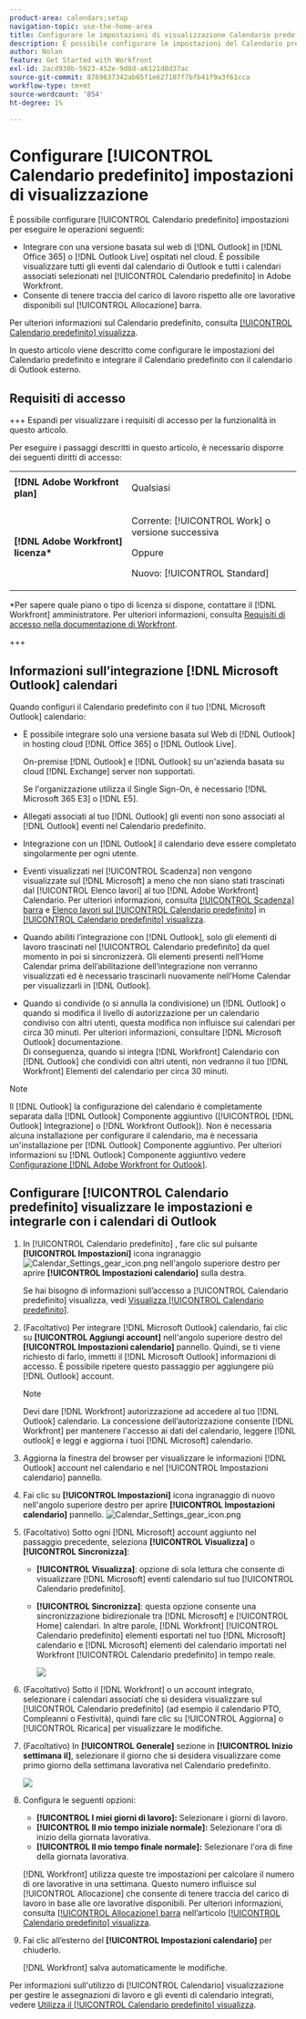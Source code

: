 ```yaml
---
product-area: calendars;setup
navigation-topic: use-the-home-area
title: Configurare le impostazioni di visualizzazione Calendario predefinito
description: È possibile configurare le impostazioni del Calendario predefinito per l'integrazione con una versione di Outlook basata sul Web e consentire di tenere traccia del carico di lavoro in base alle ore lavorative disponibili.
author: Nolan
feature: Get Started with Workfront
exl-id: 2acd930b-5923-452e-9d8d-a6121d8d37ac
source-git-commit: 8769637342ab65f1e627107f7bfb41f9a3f61cca
workflow-type: tm+mt
source-wordcount: '854'
ht-degree: 1%

---
```


# Configurare [!UICONTROL Calendario predefinito] impostazioni di visualizzazione

<!--Audited: 01/2024-->

È possibile configurare [!UICONTROL Calendario predefinito] impostazioni per eseguire le operazioni seguenti:

* Integrare con una versione basata sul web di [!DNL Outlook] in [!DNL Office 365] o [!DNL Outlook Live] ospitati nel cloud. È possibile visualizzare tutti gli eventi dal calendario di Outlook e tutti i calendari associati selezionati nel [!UICONTROL Calendario predefinito] in Adobe Workfront.
* Consente di tenere traccia del carico di lavoro rispetto alle ore lavorative disponibili sul [!UICONTROL Allocazione] barra.

Per ulteriori informazioni sul Calendario predefinito, consulta [[!UICONTROL Calendario predefinito] visualizza](../../../workfront-basics/using-home/using-the-home-area/home-calendar-view.md).

In questo articolo viene descritto come configurare le impostazioni del Calendario predefinito e integrare il Calendario predefinito con il calendario di Outlook esterno.

## Requisiti di accesso

+++ Espandi per visualizzare i requisiti di accesso per la funzionalità in questo articolo.

Per eseguire i passaggi descritti in questo articolo, è necessario disporre dei seguenti diritti di accesso:

<table style="table-layout:auto"> 
 <col> 
 </col> 
 <col> 
 </col> 
 <tbody> 
  <tr> 
   <td role="rowheader"><strong>[!DNL Adobe Workfront plan]</strong></td> 
   <td> <p>Qualsiasi</p> </td> 
  </tr> 
  <tr> 
   <td role="rowheader"><strong>[!DNL Adobe Workfront] licenza*</strong></td> 
   <td> <p>Corrente: [!UICONTROL Work] o versione successiva</p> 
   Oppure
   <p>Nuovo: [!UICONTROL Standard]</p> 
   </td> 
  </tr> 
   </tbody> 
</table>

*Per sapere quale piano o tipo di licenza si dispone, contattare il [!DNL Workfront] amministratore. Per ulteriori informazioni, consulta [Requisiti di accesso nella documentazione di Workfront](/help/quicksilver/administration-and-setup/add-users/access-levels-and-object-permissions/access-level-requirements-in-documentation.md).

+++

## Informazioni sull’integrazione [!DNL Microsoft Outlook] calendari

Quando configuri il Calendario predefinito con il tuo [!DNL Microsoft Outlook] calendario:

* È possibile integrare solo una versione basata sul Web di [!DNL Outlook] in hosting cloud [!DNL Office 365] o [!DNL Outlook Live].

  On-premise [!DNL Outlook] e [!DNL Outlook] su un&#39;azienda basata su cloud [!DNL Exchange] server non supportati.

  Se l&#39;organizzazione utilizza il Single Sign-On, è necessario [!DNL Microsoft 365 E3] o [!DNL E5].

* Allegati associati al tuo [!DNL Outlook] gli eventi non sono associati al [!DNL Outlook] eventi nel Calendario predefinito.
* Integrazione con un [!DNL Outlook] il calendario deve essere completato singolarmente per ogni utente.
* Eventi visualizzati nel [!UICONTROL Scadenza] non vengono visualizzate sul [!DNL Microsoft] a meno che non siano stati trascinati dal [!UICONTROL Elenco lavori] al tuo [!DNL Adobe Workfront] Calendario. Per ulteriori informazioni, consulta [[!UICONTROL Scadenza] barra](../../../workfront-basics/using-home/using-the-home-area/home-calendar-view.md#viewing-the-due-bar) e [Elenco lavori sul [!UICONTROL Calendario predefinito]](../../../workfront-basics/using-home/using-the-home-area/home-calendar-view.md#using-the-left-panel-of-the-home-view) in [[!UICONTROL Calendario predefinito] visualizza](../../../workfront-basics/using-home/using-the-home-area/home-calendar-view.md).

* Quando abiliti l’integrazione con [!DNL Outlook], solo gli elementi di lavoro trascinati nel [!UICONTROL Calendario predefinito] da quel momento in poi si sincronizzerà. Gli elementi presenti nell’Home Calendar prima dell’abilitazione dell’integrazione non verranno visualizzati ed è necessario trascinarli nuovamente nell’Home Calendar per visualizzarli in [!DNL Outlook].
* Quando si condivide (o si annulla la condivisione) un [!DNL Outlook] o quando si modifica il livello di autorizzazione per un calendario condiviso con altri utenti, questa modifica non influisce sui calendari per circa 30 minuti. Per ulteriori informazioni, consultare [!DNL Microsoft Outlook] documentazione.\
   Di conseguenza, quando si integra [!DNL Workfront] Calendario con [!DNL Outlook] che condividi con altri utenti, non vedranno il tuo [!DNL Workfront] Elementi del calendario per circa 30 minuti.

>[!NOTE]
>
>Il [!DNL Outlook] la configurazione del calendario è completamente separata dalla [!DNL Outlook] Componente aggiuntivo ([!UICONTROL [!DNL Outlook] Integrazione] o [!DNL Workfront Outlook]). Non è necessaria alcuna installazione per configurare il calendario, ma è necessaria un&#39;installazione per [!DNL Outlook] Componente aggiuntivo. Per ulteriori informazioni su [!DNL Outlook] Componente aggiuntivo vedere [Configurazione [!DNL Adobe Workfront for Outlook]](../../../workfront-integrations-and-apps/using-workfront-with-outlook/set-up-workfront-for-outlook.md).

## Configurare [!UICONTROL Calendario predefinito] visualizzare le impostazioni e integrarle con i calendari di Outlook

1. In [!UICONTROL Calendario predefinito] , fare clic sul pulsante **[!UICONTROL Impostazioni]** icona ingranaggio ![Calendar_Settings_gear_icon.png](assets/calendar-settings-gear-icon.png) nell&#39;angolo superiore destro per aprire **[!UICONTROL Impostazioni calendario]** sulla destra.

   Se hai bisogno di informazioni sull’accesso a [!UICONTROL Calendario predefinito] visualizza, vedi [Visualizza [!UICONTROL Calendario predefinito]](../../../workfront-basics/using-home/using-the-home-area/view-home-calendar.md).

1. (Facoltativo) Per integrare [!DNL Microsoft Outlook] calendario, fai clic su **[!UICONTROL Aggiungi account]** nell&#39;angolo superiore destro del **[!UICONTROL Impostazioni calendario]** pannello. Quindi, se ti viene richiesto di farlo, immetti il [!DNL Microsoft Outlook] informazioni di accesso. È possibile ripetere questo passaggio per aggiungere più [!DNL Outlook] account.

   >[!NOTE]
   >
   >Devi dare [!DNL Workfront] autorizzazione ad accedere al tuo [!DNL Outlook] calendario. La concessione dell’autorizzazione consente [!DNL Workfront] per mantenere l&#39;accesso ai dati del calendario, leggere [!DNL outlook] e leggi e aggiorna i tuoi [!DNL Microsoft] calendario.

1. Aggiorna la finestra del browser per visualizzare le informazioni [!DNL Outlook] account nel calendario e nel [!UICONTROL Impostazioni calendario] pannello.
1. Fai clic su **[!UICONTROL Impostazioni]** icona ingranaggio di nuovo nell&#39;angolo superiore destro per aprire **[!UICONTROL Impostazioni calendario]** pannello. ![Calendar_Settings_gear_icon.png](assets/calendar-settings-gear-icon.png)

1. (Facoltativo) Sotto ogni [!DNL Microsoft] account aggiunto nel passaggio precedente, seleziona **[!UICONTROL Visualizza]** o **[!UICONTROL Sincronizza]**:

   * **[!UICONTROL Visualizza]**: opzione di sola lettura che consente di visualizzare [!DNL Microsoft] eventi calendario sul tuo [!UICONTROL Calendario predefinito].
   * **[!UICONTROL Sincronizza]**: questa opzione consente una sincronizzazione bidirezionale tra [!DNL Microsoft] e [!UICONTROL Home] calendari. In altre parole, [!DNL Workfront] [!UICONTROL Calendario predefinito] elementi esportati nel tuo [!DNL Microsoft] calendario e [!DNL Microsoft] elementi del calendario importati nel Workfront [!UICONTROL Calendario predefinito] in tempo reale.

     ![](assets/view-sync-checkboxes-qs.png)

1. (Facoltativo) Sotto il [!DNL Workfront] o un account integrato, selezionare i calendari associati che si desidera visualizzare sul [!UICONTROL Calendario predefinito] (ad esempio il calendario PTO, Compleanni o Festività), quindi fare clic su [!UICONTROL Aggiorna] o [!UICONTROL Ricarica] per visualizzare le modifiche.

1. (Facoltativo) In **[!UICONTROL Generale]** sezione in **[!UICONTROL Inizio settimana il]**, selezionare il giorno che si desidera visualizzare come primo giorno della settimana lavorativa nel Calendario predefinito.

   ![](assets/general-section-home-calendar-settings-panel.png)

1. Configura le seguenti opzioni:

   * **[!UICONTROL I miei giorni di lavoro]:** Selezionare i giorni di lavoro.
   * **[!UICONTROL Il mio tempo iniziale normale]:** Selezionare l&#39;ora di inizio della giornata lavorativa.
   * **[!UICONTROL Il mio tempo finale normale]:** Selezionare l&#39;ora di fine della giornata lavorativa.

   [!DNL Workfront] utilizza queste tre impostazioni per calcolare il numero di ore lavorative in una settimana. Questo numero influisce sul [!UICONTROL Allocazione] che consente di tenere traccia del carico di lavoro in base alle ore lavorative disponibili. Per ulteriori informazioni, consulta [[!UICONTROL Allocazione] barra](../../../workfront-basics/using-home/using-the-home-area/home-calendar-view.md#understanding-the-allocation-of-time) nell’articolo [[!UICONTROL Calendario predefinito] visualizza](../../../workfront-basics/using-home/using-the-home-area/home-calendar-view.md).

1. Fai clic all’esterno del **[!UICONTROL Impostazioni calendario]** per chiuderlo.

   [!DNL Workfront] salva automaticamente le modifiche.

Per informazioni sull&#39;utilizzo di [!UICONTROL Calendario] visualizzazione per gestire le assegnazioni di lavoro e gli eventi di calendario integrati, vedere [Utilizza il [!UICONTROL Calendario predefinito] visualizza](../../../workfront-basics/using-home/using-the-home-area/use-home-calendar-view.md).

<!--
<MadCap:conditionalText data-mc-conditions="QuicksilverOrClassic.Draft mode">
(NOTE: from Courtney: [step #] Type your weekly work hours under How many hours a week do you work?This number affects the Allocation bar, which helps you track your workload against your available work hours. For more information, see "Allocation Bar" in the article "Understanding the Home Calendar View.")
</MadCap:conditionalText>
-->

